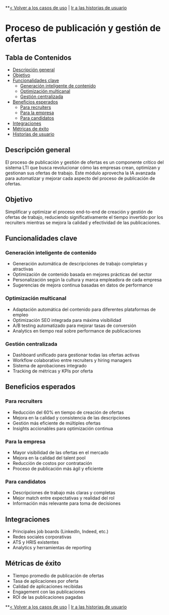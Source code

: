 **[< Volver a los casos de uso](./uc_0.moc.md) | [Ir a las historias de usuario](./us_10.moc.md)

# Proceso de publicación y gestión de ofertas

## Tabla de Contenidos
- [Descripción general](#descripción-general)
- [Objetivo](#objetivo)
- [Funcionalidades clave](#funcionalidades-clave)
  - [Generación inteligente de contenido](#generación-inteligente-de-contenido)
  - [Optimización multicanal](#optimización-multicanal)
  - [Gestión centralizada](#gestión-centralizada)
- [Beneficios esperados](#beneficios-esperados)
  - [Para recruiters](#para-recruiters)
  - [Para la empresa](#para-la-empresa)
  - [Para candidatos](#para-candidatos)
- [Integraciones](#integraciones)
- [Métricas de éxito](#métricas-de-éxito)
- [Historias de usuario](#historias-de-usuario)

## Descripción general
El proceso de publicación y gestión de ofertas es un componente crítico del sistema LTI que busca revolucionar cómo las empresas crean, optimizan y gestionan sus ofertas de trabajo. Este módulo aprovecha la IA avanzada para automatizar y mejorar cada aspecto del proceso de publicación de ofertas.

## Objetivo
Simplificar y optimizar el proceso end-to-end de creación y gestión de ofertas de trabajo, reduciendo significativamente el tiempo invertido por los recruiters mientras se mejora la calidad y efectividad de las publicaciones.

## Funcionalidades clave

### Generación inteligente de contenido
- Generación automática de descripciones de trabajo completas y atractivas
- Optimización de contenido basada en mejores prácticas del sector
- Personalización según la cultura y marca empleadora de cada empresa
- Sugerencias de mejora continua basadas en datos de performance

### Optimización multicanal
- Adaptación automática del contenido para diferentes plataformas de empleo
- Optimización SEO integrada para máxima visibilidad
- A/B testing automatizado para mejorar tasas de conversión
- Analytics en tiempo real sobre performance de publicaciones

### Gestión centralizada
- Dashboard unificado para gestionar todas las ofertas activas
- Workflow colaborativo entre recruiters y hiring managers
- Sistema de aprobaciones integrado
- Tracking de métricas y KPIs por oferta

## Beneficios esperados

### Para recruiters
- Reducción del 60% en tiempo de creación de ofertas
- Mejora en la calidad y consistencia de las descripciones
- Gestión más eficiente de múltiples ofertas
- Insights accionables para optimización continua

### Para la empresa
- Mayor visibilidad de las ofertas en el mercado
- Mejora en la calidad del talent pool
- Reducción de costos por contratación
- Proceso de publicación más ágil y eficiente

### Para candidatos
- Descripciones de trabajo más claras y completas
- Mejor match entre expectativas y realidad del rol
- Información más relevante para toma de decisiones

## Integraciones
- Principales job boards (LinkedIn, Indeed, etc.)
- Redes sociales corporativas
- ATS y HRIS existentes
- Analytics y herramientas de reporting

## Métricas de éxito
- Tiempo promedio de publicación de ofertas
- Tasa de aplicaciones por oferta
- Calidad de aplicaciones recibidas
- Engagement con las publicaciones
- ROI de las publicaciones pagadas

**[< Volver a los casos de uso](./uc_0.moc.md) | [Ir a las historias de usuario](./us_10.moc.md)
